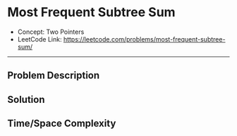 # Most Frequent Subtree Sum

- Concept: Two Pointers
- LeetCode Link: https://leetcode.com/problems/most-frequent-subtree-sum/

---

## Problem Description

## Solution

## Time/Space Complexity

